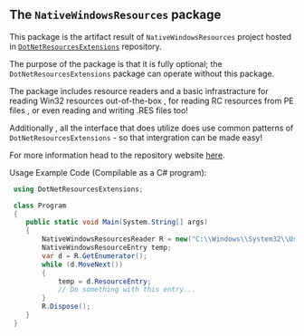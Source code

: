 ## The `NativeWindowsResources` package

This package is the artifact result of `NativeWindowsResources` project hosted
in [`DotNetResourcesExtensions`](https://github.com/mdcdi1315/dotnetresourcesextensions)
repository.

The purpose of the package is that it is fully optional; the `DotNetResourcesExtensions` package
can operate without this package.

The package includes resource readers and a basic infrastracture for reading Win32
resources out-of-the-box , for reading RC resources from PE files , or even reading and writing .RES files too!

Additionally , all the interface that does utilize does use common patterns of `DotNetResourcesExtensions` - 
so that intergration can be made easy!

For more information head to the repository website [here](https://github.com/mdcdi1315/dotnetresourcesextensions).

Usage Example Code (Compilable as a C# program):

~~~C# 
 using DotNetResourcesExtensions;

 class Program
 {
	public static void Main(System.String[] args)
	{
		NativeWindowsResourcesReader R = new("C:\\Windows\\System32\\User32.dll");
		NativeWindowsResourceEntry temp;
		var d = R.GetEnumerator();
		while (d.MoveNext())
		{
			temp = d.ResourceEntry;
			// Do something with this entry...
		}
		R.Dispose();
	}
 }
~~~